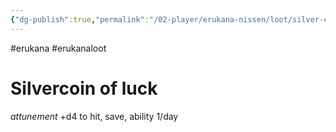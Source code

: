 ```yaml
---
{"dg-publish":true,"permalink":"/02-player/erukana-nissen/loot/silver-coin-of-luck/"}
---
```


#erukana #erukanaloot 

# Silvercoin of luck 

*attunement* 
+d4 to hit, save, ability  1/day  